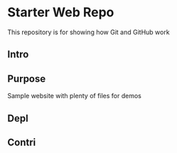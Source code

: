 # Starter Web Repo

This repository is for showing how Git and GitHub work

## Intro

## Purpose

Sample website with plenty of files for demos

## Depl

## Contri
